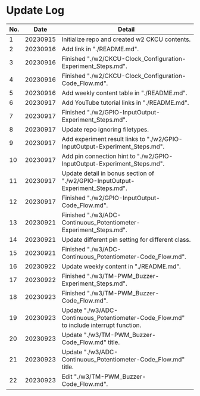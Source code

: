 # Update Log

| No. | Date     | Detail                                                                                 |
| --- | -------- | -------------------------------------------------------------------------------------- |
| 1   | 20230915 | Initialize repo and created w2 CKCU contents.                                          |
| 2   | 20230916 | Add link in "./README.md".                                                             |
| 3   | 20230916 | Finished "./w2/CKCU-Clock_Configuration-Experiment_Steps.md".                          |
| 4   | 20230916 | Finished "./w2/CKCU-Clock_Configuration-Code_Flow.md".                                 |
| 5   | 20230916 | Add weekly content table in "./README.md".                                             |
| 6   | 20230917 | Add YouTube tutorial links in "./README.md".                                           |
| 7   | 20230917 | Finished "./w2/GPIO-InputOutput-Experiment_Steps.md".                                  |
| 8   | 20230917 | Update repo ignoring filetypes.                                                        |
| 9   | 20230917 | Add experiment result links to "./w2/GPIO-InputOutput-Experiment_Steps.md".            |
| 10  | 20230917 | Add pin connection hint to "./w2/GPIO-InputOutput-Experiment_Steps.md".                |
| 11  | 20230917 | Update detail in bonus section of "./w2/GPIO-InputOutput-Experiment_Steps.md".         |
| 12  | 20230917 | Finished "./w2/GPIO-InputOutput-Code_Flow.md".                                         |
| 13  | 20230921 | Finished "./w3/ADC-Continuous_Potentiometer-Experiment_Steps.md".                      |
| 14  | 20230921 | Update different pin setting for different class.                                      |
| 15  | 20230921 | Finished "./w3/ADC-Continuous_Potentiometer-Code_Flow.md".                             |
| 16  | 20230922 | Update weekly content in "./README.md".                                                |
| 17  | 20230922 | Finished "./w3/TM-PWM_Buzzer-Experiment_Steps.md".                                     |
| 18  | 20230923 | Finished "./w3/TM-PWM_Buzzer-Code_Flow.md".                                            |
| 19  | 20230923 | Update "./w3/ADC-Continuous_Potentiometer-Code_Flow.md" to include interrupt function. |
| 20  | 20230923 | Update "./w3/TM-PWM_Buzzer-Code_Flow.md" title.                                        |
| 21  | 20230923 | Update "./w3/ADC-Continuous_Potentiometer-Code_Flow.md" title.                         |
| 22  | 20230923 | Edit "./w3/TM-PWM_Buzzer-Code_Flow.md".                                                |
